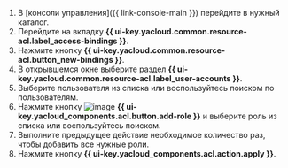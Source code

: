 1. В [консоли управления]({{ link-console-main }}) перейдите в нужный каталог.
1. Перейдите на вкладку **{{ ui-key.yacloud.common.resource-acl.label_access-bindings }}**.
1. Нажмите кнопку **{{ ui-key.yacloud.common.resource-acl.button_new-bindings }}**.
1. В открывшемся окне выберите раздел **{{ ui-key.yacloud.common.resource-acl.label_user-accounts }}**.
1. Выберите пользователя из списка или воспользуйтесь поиском по пользователям.
1. Нажмите кнопку ![image](../../_assets/console-icons/plus.svg) **{{ ui-key.yacloud_components.acl.button.add-role }}** и выберите роль из списка или воспользуйтесь поиском.
1. Выполните предыдущее действие необходимое количество раз, чтобы добавить все нужные роли.
1. Нажмите кнопку **{{ ui-key.yacloud_components.acl.action.apply }}**.